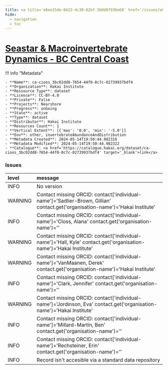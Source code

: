 ```yaml
---
title: <a title='e8ee25de-8423-4c30-82bf-3b8d8f936e68' href='/issues/e8ee25de-8423-4c30-82bf-3b8d8f936e68/' target='_blank'>Seastar & Macroinvertebrate Dynamics - BC Central Coast</a>
hide:
  - navigation
  - toc
---
```


# <a title='e8ee25de-8423-4c30-82bf-3b8d8f936e68' href='/issues/e8ee25de-8423-4c30-82bf-3b8d8f936e68/' target='_blank'>Seastar & Macroinvertebrate Dynamics - BC Central Coast</a>

<div id='map'></div>

!!! info "Metadata"
    
    - **Name**: ca-cioos_3bc02dd8-7654-44f0-8c7c-02739937bdf4 
    - **Organization**: Hakai Institute 
    - **Ressource Type**: dataset 
    - **Licence**: CC-BY-4.0 
    - **Private**: False 
    - **Projects**: Nearshore 
    - **Progress**: onGoing 
    - **State**: active 
    - **Type**: dataset 
    - **Distributor**: Hakai Institute 
    - **Resources Count**: 1 
    - **Vertical Extent**: [{'max': '0.0', 'min': '-5.0'}] 
    - **Eov**: other, invertebrateAbundanceAndDistribution 
    - **Metadata Created**: 2024-05-14T19:50:44.982316 
    - **Metadata Modified**: 2024-05-14T19:50:44.982322 
    - **Catalogue**: <a href='https://catalogue.hakai.org/dataset/ca-cioos_3bc02dd8-7654-44f0-8c7c-02739937bdf4' target='_blank'>link</a> 

### Issues

| level   | message                                                                                                                       |
|:--------|:------------------------------------------------------------------------------------------------------------------------------|
| INFO    | No version                                                                                                                    |
| WARNING | Contact missing ORCID: contact['individual-name']='Sadlier-Brown, Gillian' contact.get('organisation-name')='Hakai Institute' |
| INFO    | Contact missing ORCID: contact['individual-name']='Closs, Alana' contact.get('organisation-name')=''                          |
| WARNING | Contact missing ORCID: contact['individual-name']='Hall, Kyle' contact.get('organisation-name')='Hakai Institute'             |
| WARNING | Contact missing ORCID: contact['individual-name']='VanMaanen, Derek' contact.get('organisation-name')='Hakai Institute'       |
| INFO    | Contact missing ORCID: contact['individual-name']='Clark, Jennifer' contact.get('organisation-name')=''                       |
| WARNING | Contact missing ORCID: contact['individual-name']='Jordinson, Eva' contact.get('organisation-name')='Hakai Institute'         |
| INFO    | Contact missing ORCID: contact['individual-name']='Millard-Martin, Ben' contact.get('organisation-name')=''                   |
| INFO    | Contact missing ORCID: contact['individual-name']='Rechsteiner, Erin' contact.get('organisation-name')=''                     |
| INFO    | Record isn't accesible via a standard data repository                                                                         |

<script>
   document.addEventListener("DOMContentLoaded", function() {
    var map = L.map('map').setView([51.505, -125.09], 5);
    L.tileLayer('https://tile.openstreetmap.org/{z}/{x}/{y}.png', {
        maxZoom: 19,
        attribution: '&copy; <a href="http://www.openstreetmap.org/copyright">OpenStreetMap</a>'
    }).addTo(map);
    var geojsonFeature = {
        "type": "Feature",
        "properties": {
            "name" : "<a title='e8ee25de-8423-4c30-82bf-3b8d8f936e68' href='/issues/e8ee25de-8423-4c30-82bf-3b8d8f936e68/' target='_blank'>Seastar & Macroinvertebrate Dynamics - BC Central Coast</a>"
        },
        "geometry": {'type': 'Polygon', 'coordinates': [[[-128.2, 51.63], [-128.1, 51.63], [-128.1, 51.67], [-128.2, 51.67], [-128.2, 51.63]]]}
    }
    L.geoJSON(geojsonFeature).addTo(map);
   })
</script>